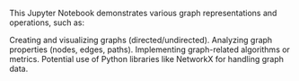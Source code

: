 This Jupyter Notebook demonstrates various graph representations and operations, such as:

Creating and visualizing graphs (directed/undirected).
Analyzing graph properties (nodes, edges, paths).
Implementing graph-related algorithms or metrics.
Potential use of Python libraries like NetworkX for handling graph data.
